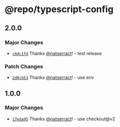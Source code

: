 # @repo/typescript-config

## 2.0.0

### Major Changes

- [`c6dc1fd`](https://github.com/natserract/frontend-automation/commit/c6dc1fd20e17cb1e0de8cfa3b38c77e8394c1589) Thanks [@natserract](https://github.com/natserract)! - test release

### Patch Changes

- [`2d8cb53`](https://github.com/natserract/frontend-automation/commit/2d8cb530e810fb0e4abccca3f7abef4c07a9c5d0) Thanks [@natserract](https://github.com/natserract)! - use env

## 1.0.0

### Major Changes

- [`17eda95`](https://github.com/natserract/frontend-automation/commit/17eda95ddc3673d9912f10c1d2a6ef2976f79dce) Thanks [@natserract](https://github.com/natserract)! - use checkout@v2
